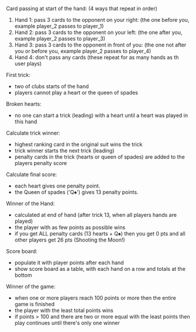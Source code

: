 Card passing at start of the hand: (4 ways that repeat in order)
1. Hand 1: pass 3 cards to the opponent on your right: (the one before you, example player_2 passes to player_1)
2. Hand 2: pass 3 cards to the opponent on your left: (the one after you, example player_2 passes to player_3)
3. Hand 3: pass 3 cards to the opponent in front of you: (the one not after you or before you, example player_2 passes to player_4)
4. Hand 4: don't pass any cards
(these repeat for as many hands as th user plays)

First trick:
 - two of clubs starts of the hand
 - players cannot play a heart or the queen of spades

Broken hearts:
 - no one can start a trick (leading) with a heart until a heart was played in this hand

Calculate trick winner:
 - highest ranking card in the original suit wins the trick
 - trick winner starts the next trick (leading)
 - penalty cards in the trick (hearts or queen of spades) are added to the players penalty score

Calculate final score:
 - each heart gives one penalty point. 
 - the Queen of spades ('Q♠') gives 13 penalty points.

Winner of the Hand:
 - calculated at end of hand (after trick 13, when all players hands are played)
 - the player with as few points as possible wins
 - if you get ALL penalty cards (13 hearts + Q♠) then you get 0 pts and all other players get 26 pts (Shooting the Moon!)

Score board:
 - populate it with player points after each hand
 - show score board as a table, with each hand on a row and totals at the bottom

Winner of the game:
 - when one or more players reach 100 points or more then the entire game is finished
 - the player with the least total points wins
 - if points > 100 and there are two or more equal with the least points then play continues until there's only one winner
